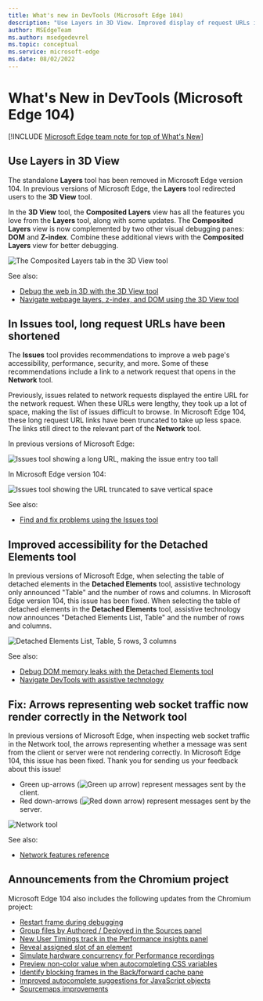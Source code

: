 ```yaml
---
title: What's new in DevTools (Microsoft Edge 104)
description: "Use Layers in 3D View. Improved display of request URLs in Issues tool. Improving accessibility for the Detached Elements tool. Fix: Arrows representing web socket traffic now render correctly in the Network tool. And more."
author: MSEdgeTeam
ms.author: msedgedevrel
ms.topic: conceptual
ms.service: microsoft-edge
ms.date: 08/02/2022
---
```

# What's New in DevTools (Microsoft Edge 104)

[!INCLUDE [Microsoft Edge team note for top of What's New](../../includes/edge-whats-new-note.md)]


<!-- ====================================================================== -->
## Use Layers in 3D View

<!-- Title: Where did Layers go? -->
<!-- Subtitle: Layers isn't a stand-alone tool anymore, it's wrapped up in the comprehensive 3D View; a tool for all your visual debugging needs. -->

The standalone **Layers** tool has been removed in Microsoft Edge version 104.  In previous versions of Microsoft Edge, the **Layers** tool redirected users to the **3D View** tool.

In the **3D View** tool, the **Composited Layers** view has all the features you love from the **Layers** tool, along with some updates.  The **Composited Layers** view is now complemented by two other visual debugging panes: **DOM** and **Z-index**.  Combine these additional views with the **Composited Layers** view for better debugging.

![The Composited Layers tab in the 3D View tool](./devtools-104-images/3d-view-composited-layers.png)

See also:
* [Debug the web in 3D with the 3D View tool](https://blogs.windows.com/msedgedev/2022/06/21/debug-the-web-in-3d-with-the-3d-view-tool/)
* [Navigate webpage layers, z-index, and DOM using the 3D View tool](../../../3d-view/index.md)


<!-- ====================================================================== -->
## In Issues tool, long request URLs have been shortened

<!-- Title: In Issues tool, long request URLs have been shortened -->
<!-- Subtitle: Links to network request URLs have been truncated, making issues easier to read. -->

The **Issues** tool provides recommendations to improve a web page's accessibility, performance, security, and more.  Some of these recommendations include a link to a network request that opens in the **Network** tool.

Previously, issues related to network requests displayed the entire URL for the network request.  When these URLs were lengthy, they took up a lot of space, making the list of issues difficult to browse.  In Microsoft Edge 104, these long request URL links have been truncated to take up less space.  The links still direct to the relevant part of the **Network** tool.

In previous versions of Microsoft Edge:

![Issues tool showing a long URL, making the issue entry too tall](./devtools-104-images/issues-request-urls-long.png)

In Microsoft Edge version 104:

![Issues tool showing the URL truncated to save vertical space](./devtools-104-images/issues-request-urls-short.png)

See also:
* [Find and fix problems using the Issues tool](../../../issues/index.md)


<!-- ====================================================================== -->
## Improved accessibility for the Detached Elements tool

<!-- Title: The Detached Elements tool now works better with assistive technology -->
<!-- Subtitle: In Microsoft Edge 104, Screen readers announce the name of the table of detached elements in the tool. -->

In previous versions of Microsoft Edge, when selecting the table of detached elements in the **Detached Elements** tool, assistive technology only announced "Table" and the number of rows and columns.  In Microsoft Edge version 104, this issue has been fixed.  When selecting the table of detached elements in the **Detached Elements** tool, assistive technology now announces "Detached Elements List, Table" and the number of rows and columns.

![Detached Elements List, Table, 5 rows, 3 columns](./devtools-104-images/a11y-detached-elements.png)

See also:
* [Debug DOM memory leaks with the Detached Elements tool](../../../memory-problems/dom-leaks.md)
* [Navigate DevTools with assistive technology](../../../accessibility/navigation.md)


<!-- ====================================================================== -->
## Fix: Arrows representing web socket traffic now render correctly in the Network tool

<!-- Title: Use the Network tool to understand web socket traffic -->
<!-- Subtitle: Arrows representing messages from the server or client now display correctly in the Network tool. -->

In previous versions of Microsoft Edge, when inspecting web socket traffic in the Network tool, the arrows representing whether a message was sent from the client or server were not rendering correctly.  In Microsoft Edge 104, this issue has been fixed.  Thank you for sending us your feedback about this issue!
*  Green up-arrows (![Green up arrow](./devtools-104-images/green-up-arrow.png)) represent messages sent by the client.
*  Red down-arrows (![Red down arrow](./devtools-104-images/red-down-arrow.png)) represent messages sent by the server.

![Network tool](./devtools-104-images/network-tool-ws-arrows.png)

See also:
* [Network features reference](../../../network/reference.md)


<!-- ====================================================================== -->
## Announcements from the Chromium project

Microsoft Edge 104 also includes the following updates from the Chromium project:

* [Restart frame during debugging](https://developer.chrome.com/blog/new-in-devtools-104/#restart-frame)
* [Group files by Authored / Deployed in the Sources panel](https://developer.chrome.com/blog/new-in-devtools-104/#authored-deployed)
* [New User Timings track in the Performance insights panel](https://developer.chrome.com/blog/new-in-devtools-104/#performance)
* [Reveal assigned slot of an element](https://developer.chrome.com/blog/new-in-devtools-104/#slot)
* [Simulate hardware concurrency for Performance recordings](https://developer.chrome.com/blog/new-in-devtools-104/#simulate)
* [Preview non-color value when autocompleting CSS variables](https://developer.chrome.com/blog/new-in-devtools-104/#css-var)
* [Identify blocking frames in the Back/forward cache pane](https://developer.chrome.com/blog/new-in-devtools-104/#bfcache)
* [Improved autocomplete suggestions for JavaScript objects](https://developer.chrome.com/blog/new-in-devtools-104/#autocomplete)
* [Sourcemaps improvements](https://developer.chrome.com/blog/new-in-devtools-104/#sourcemaps)


<!-- ====================================================================== -->
<!-- uncomment if content is copied from developer.chrome.com to this page -->

<!-- > [!NOTE]
> Portions of this page are modifications based on work created and [shared by Google](https://developers.google.com/terms/site-policies) and used according to terms described in the [Creative Commons Attribution 4.0 International License](https://creativecommons.org/licenses/by/4.0).
> The original page for announcements from the Chromium project is [What's New in DevTools (Chrome 104)](https://developer.chrome.com/blog/new-in-devtools-104) and is authored by [Jecelyn Yeen](https://developers.google.com/web/resources/contributors#jecelynyeen) (Developer advocate working on Chrome DevTools at Google). -->


<!-- ====================================================================== -->
<!-- uncomment if content is copied from developer.chrome.com to this page -->

<!-- [![Creative Commons License](../../../../media/cc-logo/88x31.png)](https://creativecommons.org/licenses/by/4.0)
This work is licensed under a [Creative Commons Attribution 4.0 International License](https://creativecommons.org/licenses/by/4.0). -->
